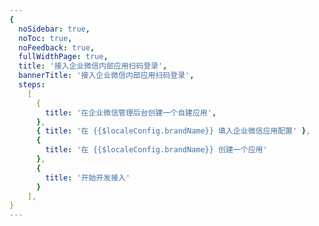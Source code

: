 ```yaml
---
{
  noSidebar: true,
  noToc: true,
  noFeedback: true,
  fullWidthPage: true,
  title: '接入企业微信内部应用扫码登录',
  bannerTitle: '接入企业微信内部应用扫码登录',
  steps:
    [
      {
        title: '在企业微信管理后台创建一个自建应用',
      },
      { title: '在 {{$localeConfig.brandName}} 填入企业微信应用配置' },
      {
        title: '在 {{$localeConfig.brandName}} 创建一个应用'
      },
      {
        title: '开始开发接入'
      }
    ],
}
---
```


<IntegrationDetail backLink="/en/guides/connections/social"/>
